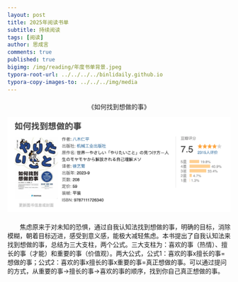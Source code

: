 ```yaml
---
layout: post
title: 2025年阅读书单
subtitle: 持续阅读
tags: [阅读]
author: 思成言
comments: true
published: true
bigimg: /img/reading/年度书单背景.jpeg
typora-root-url: ../../../../binlidaily.github.io
typora-copy-images-to: ../../../img/media
---
```


<figure style="text-align: center; margin: 20px 0;">
<p align="center">《如何找到想做的事》</p>
  <p align="center">
    <img width="" height="" src="/img/reading/2025-01-01-2025年阅读书单/如何找到想做的事.png" alt="《如何找到想做的事》">
  </p>
</figure>


　　焦虑原来于对未知的恐惧，通过自我认知法找到想做的事，明确的目标，消除模糊，朝着目标迈进，感受到意义感，能极大减轻焦虑。本书提出了自我认知法来找到想做的事，总结为三大支柱，两个公式。三大支柱为：喜欢的事（热情）、擅长的事（才能）和重要的事（价值观）。两大公式，公式1：喜欢的事x擅长的事=想做的事；公式2：喜欢的事x擅长的事x重要的事=真正想做的事。可以通过提问的方式，从重要的事→擅长的事→喜欢的事的顺序，找到你自己真正想做的事。



